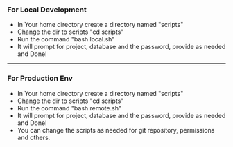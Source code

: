 



### For Local Development

- In Your home directory create a directory named "scripts"
- Change the dir to scripts "cd scripts"
- Run the command "bash local.sh"
- It will prompt for project, database and the password, provide as needed and Done!

<hr/>


### For Production Env

- In Your home directory create a directory named "scripts"
- Change the dir to scripts "cd scripts"
- Run the command "bash remote.sh"
- It will prompt for project, database and the password, provide as needed and Done!
- You can change the scripts as needed for git repository, permissions and others.

